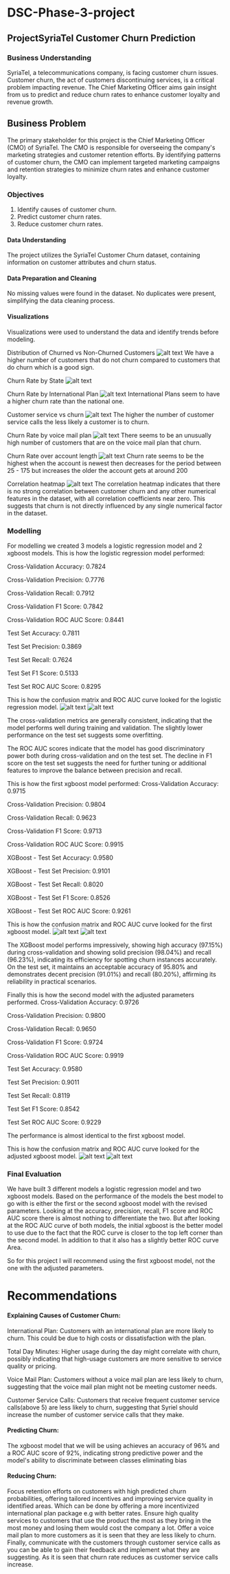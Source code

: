 # DSC-Phase-3-project
## ProjectSyriaTel Customer Churn Prediction

### Business Understanding

SyriaTel, a telecommunications company, is facing customer churn issues. Customer churn, the act of customers discontinuing services, is a critical problem impacting revenue. The Chief Marketing Officer aims gain insight from us to predict and reduce churn rates to enhance customer loyalty and revenue growth.

## Business Problem

The primary stakeholder for this project is the Chief Marketing Officer (CMO) of SyriaTel. The CMO is responsible for overseeing the company's marketing strategies and customer retention efforts. By identifying patterns of customer churn, the CMO can implement targeted marketing campaigns and retention strategies to minimize churn rates and enhance customer loyalty.

### Objectives

1. Identify causes of customer churn.
2. Predict customer churn rates.
3. Reduce customer churn rates.

#### Data Understanding
The project utilizes the SyriaTel Customer Churn dataset, containing information on customer attributes and churn status.

#### Data Preparation and Cleaning
No missing values were found in the dataset.
No duplicates were present, simplifying the data cleaning process.

#### Visualizations

Visualizations were used to understand the data and identify trends before modeling.

Distribution of Churned vs Non-Churned Customers
![alt text](image.png)
We have a higher number of customers that do not churn compared to customers that do churn which is a good sign.

Churn Rate by State
![alt text](image-1.png)

Churn Rate by International Plan
![alt text](image-2.png)
International Plans seem to have a higher churn rate than the national one.

Customer service vs churn
![alt text](image-3.png)
The higher the number of customer service calls the less likely a customer is to churn.

Churn Rate by voice mail plan
![alt text](image-4.png)
There seems to be an unusually high number of customers that are on the voice mail plan that churn.

Churn Rate over account length
![alt text](image-5.png)
Churn rate seems to be the highest when the account is newest then decreases for the period between 25 - 175 but increases the older the account gets at around 200

Correlation heatmap
![alt text](image-6.png)
The correlation heatmap indicates that there is no strong correlation between customer churn and any other numerical features in the dataset, with all correlation coefficients near zero. This suggests that churn is not directly influenced by any single numerical factor in the dataset.

### Modelling
For modelling we created 3 models a logistic regression model and 2 xgboost models. This is how the logistic regression model performed:

Cross-Validation Accuracy: 0.7824

Cross-Validation Precision: 0.7776

Cross-Validation Recall: 0.7912

Cross-Validation F1 Score: 0.7842

Cross-Validation ROC AUC Score: 0.8441

Test Set Accuracy: 0.7811

Test Set Precision: 0.3869

Test Set Recall: 0.7624

Test Set F1 Score: 0.5133

Test Set ROC AUC Score: 0.8295


This is how the confusion matrix and ROC AUC curve looked for the logistic regression model.
![alt text](image-7.png)
![alt text](image-8.png)

The cross-validation metrics are generally consistent, indicating that the model performs well during training and validation. The slightly lower performance on the test set suggests some overfitting.

The ROC AUC scores indicate that the model has good discriminatory power both during cross-validation and on the test set. The decline in F1 score on the test set suggests the need for further tuning or additional features to improve the balance between precision and recall.

This is how the first xgboost model performed:
Cross-Validation Accuracy: 0.9715

Cross-Validation Precision: 0.9804

Cross-Validation Recall: 0.9623

Cross-Validation F1 Score: 0.9713

Cross-Validation ROC AUC Score: 0.9915

XGBoost - Test Set Accuracy: 0.9580

XGBoost - Test Set Precision: 0.9101

XGBoost - Test Set Recall: 0.8020

XGBoost - Test Set F1 Score: 0.8526

XGBoost - Test Set ROC AUC Score: 0.9261

This is how the confusion matrix and ROC AUC curve looked for the first xgboost model.
![alt text](image-9.png)
![alt text](image-10.png)

The XGBoost model performs impressively, showing high accuracy (97.15%) during cross-validation and showing solid precision (98.04%) and recall (96.23%), indicating its efficiency for spotting churn instances accurately. On the test set, it maintains an acceptable accuracy of 95.80% and demonstrates decent precision (91.01%) and recall (80.20%), affirming its reliability in practical scenarios.

Finally this is how the second model with the adjusted parameters performed.
Cross-Validation Accuracy: 0.9726

Cross-Validation Precision: 0.9800

Cross-Validation Recall: 0.9650

Cross-Validation F1 Score: 0.9724

Cross-Validation ROC AUC Score: 0.9919

Test Set Accuracy: 0.9580

Test Set Precision: 0.9011

Test Set Recall: 0.8119

Test Set F1 Score: 0.8542

Test Set ROC AUC Score: 0.9229

The performance is almost identical to the first xgboost model.

This is how the confusion matrix and ROC AUC curve looked for the adjusted xgboost model.
![alt text](image-11.png)
![alt text](image-12.png)

### Final Evaluation

We have built 3 different models a logistic regression model and two xgboost models. Based on the performance of the models the best model to go with is either the first or the second xgboost model with the revised parameters. Looking at the accuracy, precision, recall, F1 score and ROC AUC score there is almost nothing to differentiate the two. But after looking at the ROC AUC curve of both models, the initial xgboost is the better model to use due to the fact that the ROC curve is closer to the top left corner than the second model. In addition to that it also has a slightly better ROC curve Area.

So for this project I will recommend using the first xgboost model, not the one with the adjusted parameters.

# Recommendations

#### Explaining Causes of Customer Churn:

International Plan: Customers with an international plan are more likely to churn. This could be due to high costs or dissatisfaction with the plan.

Total Day Minutes: Higher usage during the day might correlate with churn, possibly indicating that high-usage customers are more sensitive to service quality or pricing.

Voice Mail Plan: Customers without a voice mail plan are less likely to churn, suggesting that the voice mail plan might not be meeting customer needs.

Customer Service Calls: Customers that receive frequent customer service calls(above 5) are less likely to churn, suggesting that Syriel should increase the number of customer service calls that they make.

#### Predicting Churn:
The xgboost model that we will be using achieves an accuracy of 96% and a ROC AUC score of 92%, indicating strong predictive power and the model's ability to discriminate between classes eliminating bias

#### Reducing Churn:
Focus retention efforts on customers with high predicted churn probabilities, offering tailored incentives and improving service quality in identified areas. 
Which can be done by offering a more incentivized international plan package e.g with better rates. Ensure high quality services to customers that use the product the most as they bring in the most money and losing them would cost the company a lot. Offer a voice mail plan to more customers as it is seen that they are less likely to churn. Finally, communicate with the customers through customer service calls as you can be able to gain their feedback and implement what they are suggesting. As it is seen that churn rate reduces as customer service calls increase.


